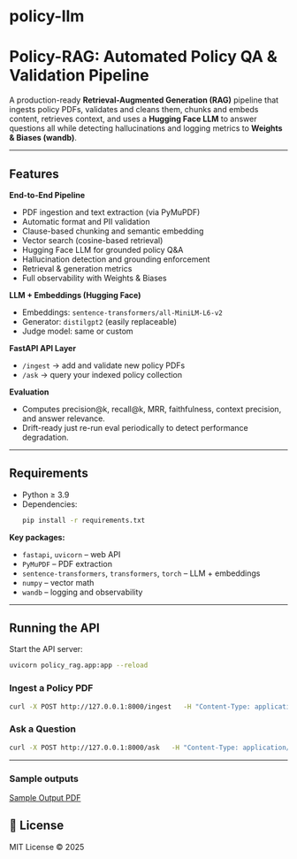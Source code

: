 # policy-llm

#  Policy-RAG: Automated Policy QA & Validation Pipeline

A production-ready **Retrieval-Augmented Generation (RAG)** pipeline that ingests policy PDFs, validates and cleans them, chunks and embeds content, retrieves context, and uses a **Hugging Face LLM** to answer questions all while detecting hallucinations and logging metrics to **Weights & Biases (wandb)**.

---

##  Features

 **End-to-End Pipeline**
- PDF ingestion and text extraction (via PyMuPDF)  
- Automatic format and PII validation  
- Clause-based chunking and semantic embedding  
- Vector search (cosine-based retrieval)  
- Hugging Face LLM for grounded policy Q&A  
- Hallucination detection and grounding enforcement  
- Retrieval & generation metrics  
- Full observability with Weights & Biases  

 **LLM + Embeddings (Hugging Face)**
- Embeddings: `sentence-transformers/all-MiniLM-L6-v2`
- Generator: `distilgpt2` (easily replaceable)
- Judge model: same or custom

 **FastAPI API Layer**
- `/ingest` → add and validate new policy PDFs  
- `/ask` → query your indexed policy collection  

 **Evaluation**
- Computes precision@k, recall@k, MRR, faithfulness, context precision, and answer relevance.  
- Drift-ready just re-run eval periodically to detect performance degradation.

---

## Requirements

- Python ≥ 3.9  
- Dependencies:
  ```bash
  pip install -r requirements.txt
  ```

**Key packages:**
- `fastapi`, `uvicorn` – web API  
- `PyMuPDF` – PDF extraction  
- `sentence-transformers`, `transformers`, `torch` – LLM + embeddings  
- `numpy` – vector math  
- `wandb` – logging and observability  

---

##  Running the API

Start the API server:
```bash
uvicorn policy_rag.app:app --reload
```

###  Ingest a Policy PDF

```bash
curl -X POST http://127.0.0.1:8000/ingest   -H "Content-Type: application/json"   -d '{"pdf_path":"./Employee_Conduct_Policy.pdf"}'
```

###  Ask a Question

```bash
curl -X POST http://127.0.0.1:8000/ask   -H "Content-Type: application/json"   -d '{"question":"What should I do if a data breach occurs?"}'
```

---

### Sample outputs

 [Sample Output PDF](./Policy_RAG_Sample_Output.pdf)


## 📜 License
MIT License © 2025
